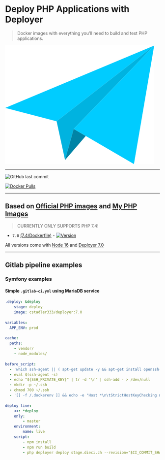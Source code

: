 # Deploy PHP Applications with Deployer

> Docker images with everything you'll need to build and test PHP applications.

![Logo](https://raw.githubusercontent.com/cstadler333/deployer/master/deployer.png)

---

![GitHub last commit](https://img.shields.io/github/last-commit/cstadler333/deployer.svg?style=for-the-badge&logo=git)

[![Docker Pulls](https://img.shields.io/docker/pulls/cstadler333/deployer.svg?style=for-the-badge&logo=docker)](https://hub.docker.com/r/cstadler333/deployer/)

---

## Based on [Official PHP images](https://hub.docker.com/_/php/) and [My PHP Images](https://hub.docker.com/cstadler333/php)

> CURRENTLY ONLY SUPPORTS PHP 7.4!

- `7.0` [(7.4/Dockerfile)](https://github.com/cstadler333/deployer/blob/master/php/7.4/Dockerfile) - [![Version](https://img.shields.io/docker/v/cstadler333/deployer/7.0?style=for-the-badge&logo=docker)](https://hub.docker.com/r/cstadler333/deployer/tags?name=7.0)

All versions come with [Node 16](https://nodejs.org/en/) and [Deployer 7.0](https://deployer.org)

---

## Gitlab pipeline examples

### Symfony examples

#### Simple `.gitlab-ci.yml` using MariaDB service

```yaml
.deploy: &deploy
    stage: deploy
    image: cstadler333/deployer:7.0

variables:
  APP_ENV: prod

cache:
  paths:
    - vendor/
    - node_modules/

before_script:
  - 'which ssh-agent || ( apt-get update -y && apt-get install openssh-client -y )'
  - eval $(ssh-agent -s)
  - echo "${SSH_PRIVATE_KEY}" | tr -d '\r' | ssh-add - > /dev/null
  - mkdir -p ~/.ssh
  - chmod 700 ~/.ssh
  - '[[ -f /.dockerenv ]] && echo -e "Host *\n\tStrictHostKeyChecking no\n\n" > ~/.ssh/config'

deploy live:
    <<: *deploy
    only:
        - master
    environment:
        name: live
    script:
        - npm install
        - npm run build
        - php deployer deploy stage.dieci.ch --revision="$CI_COMMIT_SHA" -v
```
